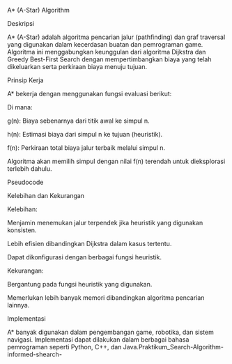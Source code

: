 A* (A-Star) Algorithm

Deskripsi

A* (A-Star) adalah algoritma pencarian jalur (pathfinding) dan graf traversal yang digunakan dalam kecerdasan buatan dan pemrograman game. Algoritma ini menggabungkan keunggulan dari algoritma Dijkstra dan Greedy Best-First Search dengan mempertimbangkan biaya yang telah dikeluarkan serta perkiraan biaya menuju tujuan.

Prinsip Kerja

A* bekerja dengan menggunakan fungsi evaluasi berikut:

Di mana:

g(n): Biaya sebenarnya dari titik awal ke simpul n.

h(n): Estimasi biaya dari simpul n ke tujuan (heuristik).

f(n): Perkiraan total biaya jalur terbaik melalui simpul n.

Algoritma akan memilih simpul dengan nilai f(n) terendah untuk dieksplorasi terlebih dahulu.

Pseudocode

Kelebihan dan Kekurangan

Kelebihan:

Menjamin menemukan jalur terpendek jika heuristik yang digunakan konsisten.

Lebih efisien dibandingkan Dijkstra dalam kasus tertentu.

Dapat dikonfigurasi dengan berbagai fungsi heuristik.

Kekurangan:

Bergantung pada fungsi heuristik yang digunakan.

Memerlukan lebih banyak memori dibandingkan algoritma pencarian lainnya.

Implementasi

A* banyak digunakan dalam pengembangan game, robotika, dan sistem navigasi. Implementasi dapat dilakukan dalam berbagai bahasa pemrograman seperti Python, C++, dan Java.Praktikum_Search-Algorithm-informed-shearch-
